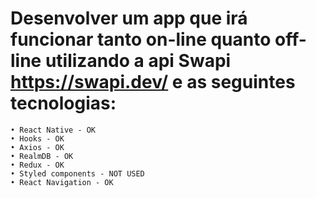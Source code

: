 # Desenvolver um app que irá funcionar tanto on-line quanto off-line utilizando a api Swapi https://swapi.dev/ e as seguintes tecnologias:

```
• React Native - OK
• Hooks - OK
• Axios - OK
• RealmDB - OK
• Redux - OK
• Styled components - NOT USED
• React Navigation - OK
```
